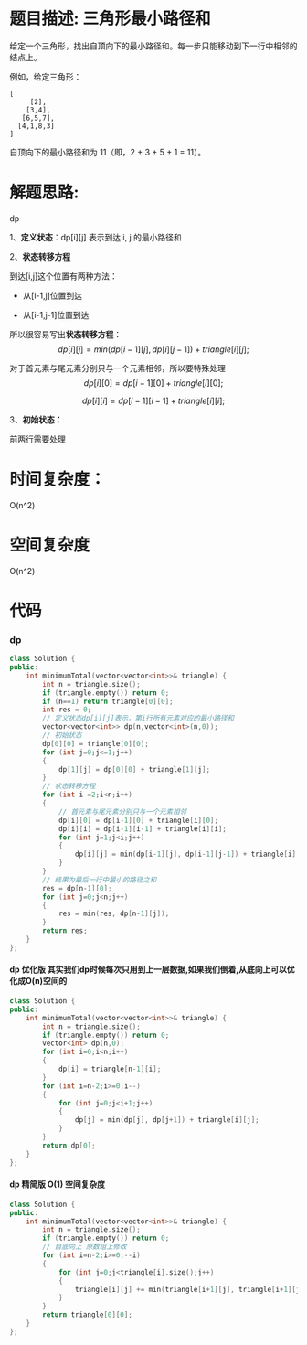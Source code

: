 # 题目描述:  三角形最小路径和

给定一个三角形，找出自顶向下的最小路径和。每一步只能移动到下一行中相邻的结点上。

例如，给定三角形：
```
[
     [2],
    [3,4],
   [6,5,7],
  [4,1,8,3]
]
```

自顶向下的最小路径和为 11（即，2 + 3 + 5 + 1 = 11）。

# 解题思路:
  dp
  
  1、**定义状态**：dp[i][j] 表示到达 i, j 的最小路径和
  
  2、**状态转移方程**
  
到达[i,j]这个位置有两种方法：

   - 从[i-1,j]位置到达

   - 从[i-1,j-1]位置到达

所以很容易写出**状态转移方程**：
$$
dp[i][j]=min(dp[i-1][j], dp[i][j-1]) + triangle[i][j];
$$

对于首元素与尾元素分别只与一个元素相邻，所以要特殊处理
$$
dp[i][0] = dp[i-1][0] + triangle[i][0];
$$

$$
dp[i][i] = dp[i-1][i-1] + triangle[i][i];
$$

3、**初始状态：**

前两行需要处理

# 时间复杂度：
  O(n^2)
# 空间复杂度
O(n^2)
  
# 代码

### dp
```c++
class Solution {
public:
    int minimumTotal(vector<vector<int>>& triangle) {
        int n = triangle.size();
        if (triangle.empty()) return 0;
        if (n==1) return triangle[0][0];
        int res = 0;
        // 定义状态dp[i][j]表示，第i行所有元素对应的最小路径和
        vector<vector<int>> dp(n,vector<int>(n,0));
        // 初始状态
        dp[0][0] = triangle[0][0];
        for (int j=0;j<=1;j++)
        {
            dp[1][j] = dp[0][0] + triangle[1][j];
        }
        // 状态转移方程
        for (int i =2;i<n;i++)
        {
            // 首元素与尾元素分别只与一个元素相邻
            dp[i][0] = dp[i-1][0] + triangle[i][0];
            dp[i][i] = dp[i-1][i-1] + triangle[i][i];
            for (int j=1;j<i;j++)
            {
                dp[i][j] = min(dp[i-1][j], dp[i-1][j-1]) + triangle[i][j];
            }
        }
        // 结果为最后一行中最小的路径之和
        res = dp[n-1][0];
        for (int j=0;j<n;j++)
        {
            res = min(res, dp[n-1][j]);
        }
        return res;
    }
};
```
#### dp 优化版 其实我们dp时候每次只用到上一层数据,如果我们倒着,从底向上可以优化成O(n)空间的
```c++
class Solution {
public:
    int minimumTotal(vector<vector<int>>& triangle) {
        int n = triangle.size();
        if (triangle.empty()) return 0;
        vector<int> dp(n,0);
        for (int i=0;i<n;i++)
        {
            dp[i] = triangle[n-1][i];
        }
        for (int i=n-2;i>=0;i--)
        {
            for (int j=0;j<i+1;j++)
            {
                dp[j] = min(dp[j], dp[j+1]) + triangle[i][j];
            }
        }
        return dp[0];
    }
};
```
#### dp 精简版 O(1) 空间复杂度
```c++
class Solution {
public:
    int minimumTotal(vector<vector<int>>& triangle) {
        int n = triangle.size();
        if (triangle.empty()) return 0;
        // 自底向上 原数组上修改
        for (int i=n-2;i>=0;--i)
        {
            for (int j=0;j<triangle[i].size();j++)
            {
                triangle[i][j] += min(triangle[i+1][j], triangle[i+1][j+1]);
            }
        }
        return triangle[0][0];
    }
};
```
